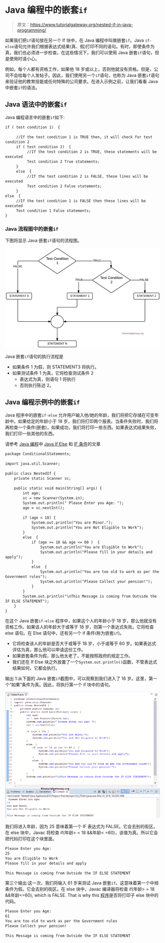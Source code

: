 # Java 编程中的嵌套`if`

> 原文：<https://www.tutorialgateway.org/nested-if-in-java-programming/>

如果我们把`if`语句放在另一个 If 块中，在 Java 编程中叫做嵌套`if`。Java `if-else`语句允许我们根据表达式结果(真、假)打印不同的语句。有时，即使条件为真，我们也必须进一步检查。在这些情况下，我们可以使用 Java 嵌套`if`语句，但是使用时请小心。

例如，每个人都有资格工作，如果他 18 岁或以上，否则他就没有资格。但是，公司不会给每个人发帖子。因此，我们使用另一个`if`语句，也称为 Java 嵌套`if`语句来验证他的教育技能或任何特殊的公司要求。在进入示例之前，让我们看看 Java 中嵌套`if`的语法。

## Java 语法中的嵌套`if`

Java 编程语言中的嵌套`if`如下:

```
if ( test condition 1)  {

     //If the test condition 1 is TRUE then, it will check for test condition 2
     if ( test condition 2)  {
          //If the test condition 2 is TRUE, these statements will be executed
          Test condition 2 True statements;
     }
     else  {
          //If the test condition 2 is FALSE, these lines will be executed
          Test condition 2 False statements;
     }
else  {
     //If the test condition 1 is FALSE then these lines will be executed
     Test condition 1 False statements;
}
```

### Java 流程图中的嵌套`if`

下图将显示 Java 嵌套`if`语句的流程图。

![FLOW CHART For Nested If in java programming](img/e61ed88e992881e0a36f001446bd0ed2.png)

Java 嵌套`if`语句的执行流程是

*   如果条件 1 为假，则 STATEMENT3 将执行。
*   如果测试条件 1 为真，它将检查测试条件 2
    *   表达式为真，则语句 1 将执行
    *   否则执行陈述 2。

## Java 编程示例中的嵌套`if`

Java 程序中的嵌套`if-else` 允许用户输入他/她的年龄，我们将把它存储在可变年龄中。如果给定的年龄小于 18 岁，我们将打印两个报表。当条件失败时，我们将再检查一个条件(嵌套)，如果成功，我们将打印一些东西。如果表达式结果失败，我们打印一些其他的东西。

请参考 [Java 编程](https://www.tutorialgateway.org/java-tutorial/)中 [Java If Else](https://www.tutorialgateway.org/java-if-else-statement/) 和 [IF 条件](https://www.tutorialgateway.org/java-if-statement/)的文章

```
package ConditionalStatements;

import java.util.Scanner;

public class NestedIf {
	private static Scanner sc;

	public static void main(String[] args) {
		int age;
		sc = new Scanner(System.in);		
		System.out.println(" Please Enter you Age: ");
		age = sc.nextInt();

		if (age < 18) {
			System.out.println("You are Minor."); 
			System.out.println("You are Not Eligible to Work");
		}
		else  {
			if (age >= 18 && age <= 60 )  {
				System.out.println("You are Eligible to Work");
				System.out.println("Please fill in your details and apply");
			}
			else  {
				System.out.println("You are too old to work as per the Government rules");
				System.out.println("Please Collect your pension!");
			}
		}
		System.out.println("\nThis Message is coming from Outside the IF ELSE STATEMENT");
	}
}
```

在这个 Java 嵌套`if-else` 程序中，如果这个人的年龄小于 18 岁，那么他就没有资格工作。如果该人的年龄大于或等于 18 岁，则第一个表达式失败。它将检查 else 语句。在 Else 语句中，还有另一个 if 条件(称为嵌套`if`)。

*   它将检查该人的年龄是否大于或等于 18 岁，小于或等于 60 岁。如果表达式评估为真，那么他可以申请这份工作。
*   如果嵌套条件为假，那么他太老了，不能按照政府的规定工作。
*   我们还在 If Else 块之外放置了一个`System.out.println()`函数，不管表达式结果如何，它都会执行。

输出 1:从下面的 Java 嵌套`if`截图中，可以观察到我们进入了 16 岁。这里，第一个“如果”条件为真。因此，将执行第一个 if 块中的语句。

![Nested If in Java Programming 1](img/317480154df196dc3f492887597723c0.png)

我们将进入年龄，因为 25 意味着第一个 IF 表达式为 FALSE。它会去别的街区。在 else 块中，Javac 将检查 if(年龄> = 18 &&年龄< =60)，该值为真。所以它会把代码打印在这个块里面。

```
Please Enter you Age:
25
You are Eligible to Work
Please fill in your details and apply

This Message is coming from Outside the IF ELSE STATEMENT
```

第三个输出:这一次，我们将输入 61 岁来测试 Java 嵌套`if`。这意味着第一个中频条件为假。它会去别的街区。在 else 块中，Javac 编译器将检查 if(年龄> = 18 &&年龄<=60), which is FALSE. That is why this [程序](https://www.tutorialgateway.org/learn-java-programs/)是否将打印子 else 块中的代码。

```
Please Enter you Age:
61
You are too old to work as per the Government rules
Please Collect your pension!

This Message is coming from Outside the IF ELSE STATEMENT
```